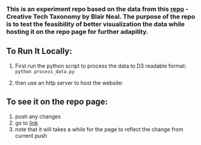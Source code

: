 ### This is an experiment repo based on the data from this [repo](https://github.com/laserpilot/Creative_Tech_Taxonomy) - Creative Tech Taxonomy by Blair Neal. The purpose of the repo is to test the feasibility of better visualization the data while hosting it on the repo page for further adapility.

## To Run It Locally:

1. First run the python script to process the data to D3 readable format:
`python process_data.py`

2. then use an http server to host the website:

## To see it on the repo page:
1. push any changes
2. go to [link](https://heidihe.github.io/Example_repo_CreativeTech_Taxonomy/)
3. note that it will takes a while for the page to reflect the change from current push


